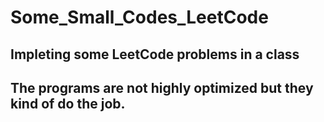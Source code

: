 # Some_Small_Codes_LeetCode
## Impleting some LeetCode problems in a class
## The programs are not highly optimized but they kind of do the job.
